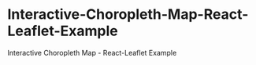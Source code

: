 # Interactive-Choropleth-Map-React-Leaflet-Example
Interactive Choropleth Map - React-Leaflet Example
